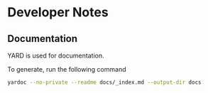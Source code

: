 # Developer Notes

## Documentation
YARD is used for documentation.

To generate, run the following command
```bash
yardoc --no-private --readme docs/_index.md --output-dir docs
```
